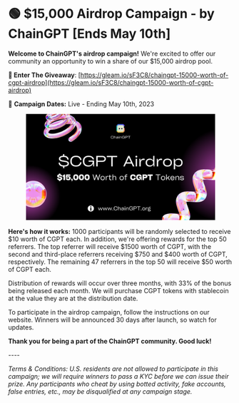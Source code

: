 # 🟢 $15,000 Airdrop Campaign - by ChainGPT \[Ends May 10th]

**Welcome to ChainGPT's airdrop campaign!** We're excited to offer our community an opportunity to win a share of our $15,000 airdrop pool.

**💫 Enter The Giveaway**: [https://gleam.io/sF3C8/chaingpt-15000-worth-of-cgpt-airdrop](https://gleam.io/sF3C8/chaingpt-15000-worth-of-cgpt-airdrop)

📅 **Campaign Dates:** Live - Ending May 10th, 2023

<figure><img src="../../.gitbook/assets/8.png" alt=""><figcaption></figcaption></figure>

**Here's how it works:** 1000 participants will be randomly selected to receive $10 worth of CGPT each. In addition, we're offering rewards for the top 50 referrers. The top referrer will receive $1500 worth of CGPT, with the second and third-place referrers receiving $750 and $400 worth of CGPT, respectively. The remaining 47 referrers in the top 50 will receive $50 worth of CGPT each.

Distribution of rewards will occur over three months, with 33% of the bonus being released each month. We will purchase CGPT tokens with stablecoin at the value they are at the distribution date.

To participate in the airdrop campaign, follow the instructions on our website. Winners will be announced 30 days after launch, so watch for updates.

**Thank you for being a part of the ChainGPT community. Good luck!**

_----_

_Terms & Conditions: U.S. residents are not allowed to participate in this campaign; we will require winners to pass a KYC before we can issue their prize. Any participants who cheat by using botted activity, fake accounts, false entries, etc., may be disqualified at any campaign stage._&#x20;
